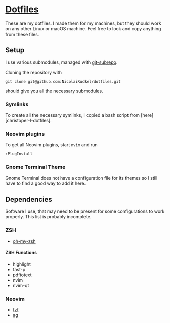 # [Dotfiles][dotfiles]

These are my dotfiles.  I made them for my machines, but they should work on any
other Linux or macOS machine.  Feel free to look and copy anything from these
files.

## Setup

I use various submodules, managed with [git-subrepo][git-subrepo].

Cloning the repository with

    git clone git@github.com:NicolaiRuckel/dotfiles.git

should give you all the necessary submodules.

### Symlinks

To create all the necessary symlinks, I copied a bash script from
[here][christoper-l-dotfiles].

### Neovim plugins

To get all Neovim plugins, start `nvim` and run

    :PlugInstall

### Gnome Terminal Theme

Gnome Terminal does not have a configuration file for its themes so I still have to find a good way to add it here.

## Dependencies

Software I use, that may need to be present for some configurations to work
properly. This list is probably incomplete.

### ZSH

* [oh-my-zsh](https://ohmyz.sh/)

#### ZSH Functions

* highlight
* fast-p
* pdftotext
* nvim
* nvim-qt

### Neovim

* [fzf](https://github.com/junegunn/fzf)
* [ag](https://github.com/ggreer/the_silver_searcher)

[dotfiles]: https://github.com/NicolaiRuckel/dotfiles
[git-subrepo]: https://github.com/ingydotnet/git-subrepo
[christopher-l-dotfiles]: https://github.com/christopher-l/dotfiles/blob/master/deploy.sh
[nord-gnome-terminal]: https://github.com/arcticicestudio/nord-gnome-terminal
